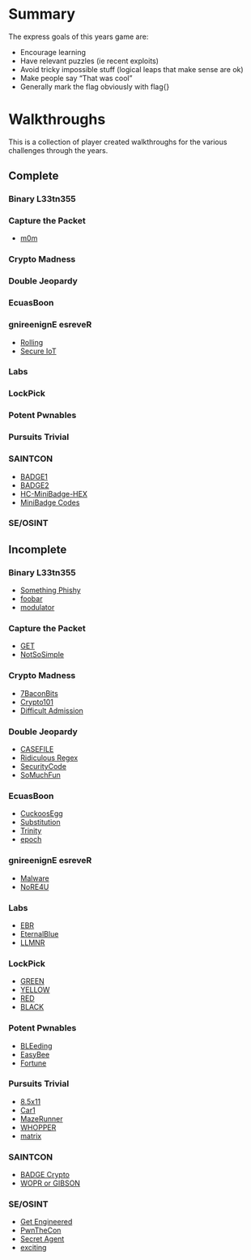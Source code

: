 Summary
=======
The express goals of this years game are:
- Encourage learning
- Have relevant puzzles (ie recent exploits)
- Avoid tricky impossible stuff (logical leaps that make sense are ok)
- Make people say “That was cool”
- Generally mark the flag obviously with flag{}

Walkthroughs
==========
This is a collection of player created walkthroughs for the various challenges through the years.

Complete
-----------
### Binary L33tn355
### Capture the Packet
- [m0m](Capture%20the%20Packet/m0m/)
### Crypto Madness
### Double Jeopardy
### EcuasBoon
### gnireenignE esreveR
- [Rolling](gnireenignE%20esreveR/Rolling/)
- [Secure IoT](gnireenignE%20esreveR/Secure%20IoT/)
### Labs
### LockPick
### Potent Pwnables
### Pursuits Trivial
### SAINTCON
- [BADGE1](SAINTCON/BADGE1/)
- [BADGE2](SAINTCON/BADGE2/)
- [HC-MiniBadge-HEX](SAINTCON/HC-MiniBadge-HEX/)
- [MiniBadge Codes](SAINTCON/MiniBadge%20Codes/)
### SE/OSINT




Incomplete
-------------
### Binary L33tn355
- [Something Phishy](Binary%20L33tn355/Something%20Phishy/)
- [foobar](Binary%20L33tn355/foobar/)
- [modulator](Binary%20L33tn355/modulator/)

### Capture the Packet
- [GET](Capture%20the%20Packet/GET/)
- [NotSoSimple](Capture%20the%20Packet/NotSoSimple/)

### Crypto Madness
- [7BaconBits](Crypto%20Madness/7BaconBits/)
- [Crypto101](Crypto%20Madness/Crypto101/)
- [Difficult Admission](Crypto%20Madness/Difficult%20Admission/)

### Double Jeopardy
- [CASEFILE](Double%20Jeopardy/CASEFILE/)
- [Ridiculous Regex](Double%20Jeopardy/Ridiculous%20Regex/)
- [SecurityCode](Double%20Jeopardy/SecurityCode/)
- [SoMuchFun](Double%20Jeopardy/SoMuchFun/)

### EcuasBoon
- [CuckoosEgg](EcuasBoon/CuckoosEgg/)
- [Substitution](EcuasBoon/Substitution/)
- [Trinity](EcuasBoon/Trinity/)
- [epoch](EcuasBoon/epoch/)

### gnireenignE esreveR
- [Malware](gnireenignE%20esreveR/Malware/)
- [NoRE4U](gnireenignE%20esreveR/NoRE4U/)

### Labs
- [EBR](Labs/EBR/)
- [EternalBlue](Labs/EternalBlue/)
- [LLMNR](Labs/LLMNR/)

### LockPick
- [GREEN](LockPick/GREEN/)
- [YELLOW](LockPick/YELLOW/)
- [RED](LockPick/RED/)
- [BLACK](LockPick/BLACK/)

### Potent Pwnables
- [BLEeding](Potent%20Pwnables/BLEeding/)
- [EasyBee](Potent%20Pwnables/EasyBee/)
- [Fortune](Potent%20Pwnables/Fortune/)

### Pursuits Trivial
- [8.5x11](Pursuits%20Trivial/8.5x11/)
- [Car1](Pursuits%20Trivial/Car1/)
- [MazeRunner](Pursuits%20Trivial/MazeRunner/)
- [WHOPPER](Pursuits%20Trivial/WHOPPER/)
- [matrix](Pursuits%20Trivial/matrix/)

### SAINTCON
- [BADGE Crypto](SAINTCON/BADGE%20Crypto/)
- [WOPR or GIBSON](SAINTCON/WOPR%20or%20GIBSON/)

### SE/OSINT
- [Get Engineered](SE%3AOSINT/Get%20Engineered/)
- [PwnTheCon](SE%3AOSINT/PwnTheCon/)
- [Secret Agent](SE%3AOSINT/Secret%20Agent/)
- [exciting](SE%3AOSINT/exciting/)

